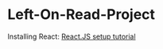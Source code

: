 # Left-On-Read-Project

Installing React: [React.JS setup tutorial](https://reactjs.org/tutorial/tutorial.html#setup-option-2-local-development-environment)